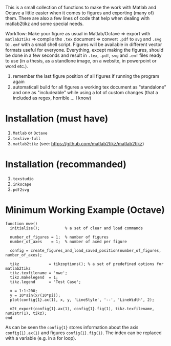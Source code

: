 This is a small collection of functions to make the work with Matlab and Octave a little easier when it comes to figures and exporting (many of) them. There are also a few lines of code that help when dealing with matlab2tikz and some special needs.

Workflow: Make your figure as usual in Matlab/Octave => export with `matlab2tikz` => compile the `.tex` document => convert `.pdf` to `svg` and `.svg` to `.emf` with a small shell script. Figures will be available in different vector formats useful for everyone. Everything, except making the figures, should be done in a few seconds and result in `.tex`, `.pdf`, `svg` and `.emf` files ready to use (in a thesis, as a standlone image, on a website, in powerpoint or word etc.).


1. remember the last figure position of all figures if running the program again
2. automaticall build for all figures a working tex document as "standalone" and one as "includeable" while using a lot of custom changes (that a included as regex, horrible ... I know)


Installation (must have)
========================

1. `Matlab` or `Octave`
2. `texlive-full`
3. `matlab2tikz` (see: https://github.com/matlab2tikz/matlab2tikz)

Installation (recommanded)
==========================

1. `texstudio`
2. `inkscape`
3. `pdf2svg`

Minimum Working Example (Octave)
================================

```
function mwe()
  initialize();           % a set of clear and load commands 

  number_of_figures = 1;  % number of figures
  number_of_axes    = 1;  % number of axed per figure

  config = create_figures_and_load_saved_position(number_of_figures, number_of_axes);

  tikz             = tikzoptions(); % a set of predefined options for matlab2tikz 
  tikz.texfilename = 'mwe';
  tikz.makelegend  = 1;
  tikz.legend      = 'Test Case';

  x = 1:1:200;
  y = 10*sin(x/(10*pi));
  plot(config{1}.ax(1), x, y, 'LineStyle', '--', 'LineWidth', 2);

  m2t_export(config{1}.ax(1), config{1}.fig(1), tikz.texfilename, num2str(1), tikz); 
end
```
As can be seen the `config{1}` stores information about the axis `config{1}.ax(1)` and figures `config{1}.fig(1)`. The index can be replaced with a variable (e.g. in a for loop). 
